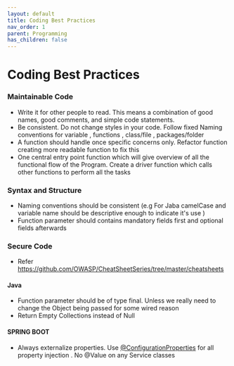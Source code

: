 ```yaml
---
layout: default
title: Coding Best Practices
nav_order: 1
parent: Programming
has_children: false
---
```


# Coding Best Practices
### Maintainable Code
* Write it for other people to read. This means a combination of good names, good comments, and simple code statements.
* Be consistent. Do not change styles in your code. Follow fixed Naming conventions for variable , functions , class/file , packages/folder
* A function should handle once specific concerns only. Refactor function creating more readable function to fix this
* One central entry point function which will give overview of all the functional flow of the Program. Create a driver function which calls other functions to perform all the tasks
 
### Syntax and Structure
* Naming conventions should be consistent (e.g For Jaba camelCase and variable name should be descriptive enough to indicate it's use )
* Function parameter should contains mandatory fields first and optional fields afterwards

### Secure Code
* Refer https://github.com/OWASP/CheatSheetSeries/tree/master/cheatsheets 

#### Java
* Function parameter should be of type final. Unless we really need to change the Object being passed for some wired reason
* Return Empty Collections instead of Null

#### SPRING BOOT
* Always externalize properties. Use [@ConfigurationProperties](https://www.baeldung.com/configuration-properties-in-spring-boot) for all property injection . No @Value on any Service classes